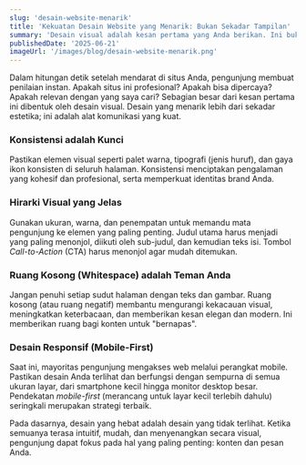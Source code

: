 ```yaml
---
slug: 'desain-website-menarik'
title: 'Kekuatan Desain Website yang Menarik: Bukan Sekadar Tampilan'
summary: 'Desain visual adalah kesan pertama yang Anda berikan. Ini bukan hanya tentang keindahan, tetapi tentang membangun kepercayaan, mengkomunikasikan brand, dan memandu pengunjung.'
publishedDate: '2025-06-21'
imageUrl: '/images/blog/desain-website-menarik.png'
---
```


Dalam hitungan detik setelah mendarat di situs Anda, pengunjung membuat penilaian instan. Apakah situs ini profesional? Apakah bisa dipercaya? Apakah relevan dengan yang saya cari? Sebagian besar dari kesan pertama ini dibentuk oleh desain visual. Desain yang menarik lebih dari sekadar estetika; ini adalah alat komunikasi yang kuat.

### Konsistensi adalah Kunci

Pastikan elemen visual seperti palet warna, tipografi (jenis huruf), dan gaya ikon konsisten di seluruh halaman. Konsistensi menciptakan pengalaman yang kohesif dan profesional, serta memperkuat identitas brand Anda.

### Hirarki Visual yang Jelas

Gunakan ukuran, warna, dan penempatan untuk memandu mata pengunjung ke elemen yang paling penting. Judul utama harus menjadi yang paling menonjol, diikuti oleh sub-judul, dan kemudian teks isi. Tombol *Call-to-Action* (CTA) harus menonjol agar mudah ditemukan.

### Ruang Kosong (Whitespace) adalah Teman Anda

Jangan penuhi setiap sudut halaman dengan teks dan gambar. Ruang kosong (atau ruang negatif) membantu mengurangi kekacauan visual, meningkatkan keterbacaan, dan memberikan kesan elegan dan modern. Ini memberikan ruang bagi konten untuk "bernapas".

### Desain Responsif (Mobile-First)

Saat ini, mayoritas pengunjung mengakses web melalui perangkat mobile. Pastikan desain Anda terlihat dan berfungsi dengan sempurna di semua ukuran layar, dari smartphone kecil hingga monitor desktop besar. Pendekatan *mobile-first* (merancang untuk layar kecil terlebih dahulu) seringkali merupakan strategi terbaik.

Pada dasarnya, desain yang hebat adalah desain yang tidak terlihat. Ketika semuanya terasa intuitif, mudah, dan menyenangkan secara visual, pengunjung dapat fokus pada hal yang paling penting: konten dan pesan Anda.
